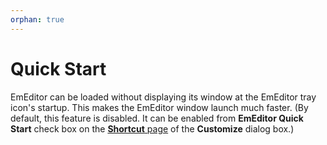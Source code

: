 ```yaml
---
orphan: true
---
```

# Quick Start

EmEditor can be loaded without displaying its window at the EmEditor tray icon's startup. This makes the EmEditor window launch much faster. (By default, this feature is disabled. It can be enabled from
**EmEditor Quick Start** check box on the
[**Shortcut** page](../dlg/customize/shortcut/index) of the **Customize** dialog box.)
